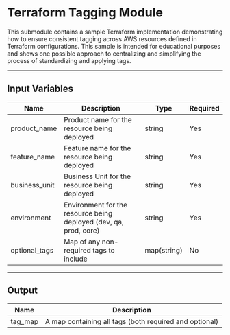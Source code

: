 # Terraform Tagging Module

This submodule contains a sample Terraform implementation demonstrating how to ensure consistent tagging across AWS resources defined in Terraform configurations. This sample is intended for educational purposes and shows one possible approach to centralizing and simplifying the process of standardizing and applying tags.

---

## Input Variables

| Name          | Description                                                       | Type        | Required |
| ------------- | ----------------------------------------------------------------- | ----------- | -------- |
| product_name  | Product name for the resource being deployed                      | string      | Yes      |
| feature_name  | Feature name for the resource being deployed                      | string      | Yes      |
| business_unit | Business Unit for the resource being deployed                     | string      | Yes      |
| environment   | Environment for the resource being deployed (dev, qa, prod, core) | string      | Yes      |
| optional_tags | Map of any non-required tags to include                           | map(string) | No       |

---

## Output

| Name    | Description                                            |
| ------- | ------------------------------------------------------ |
| tag_map | A map containing all tags (both required and optional) |
